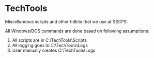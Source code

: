 TechTools
=========

Miscellaneous scripts and other tidbits that we use at SSCPS.

All Windows/DOS commands are done based on following assumptions:
  1)  All scripts are in C:\TechTools\Scripts
  2)  All logging goes to C:\TechTools\Logs
  3)  User manually creates C:\TechTools\Logs
